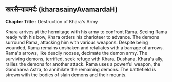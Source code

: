 ## खरसैन्यावमर्दः (kharasainyAvamardaH)
**Chapter Title** : Destruction of Khara's Army

Khara arrives at the hermitage with his army to confront Rama. Seeing Rama ready with his bow, Khara orders his charioteer to advance. The demons surround Rama, attacking him with various weapons. Despite being wounded, Rama remains unshaken and retaliates with a barrage of arrows. Rama's arrows, like deadly nooses, decimate the demon army. The surviving demons, terrified, seek refuge with Khara. Dushana, Khara's ally, rallies the demons for another attack. Rama uses a powerful weapon, the Gandharva Astra, to annihilate the remaining demons. The battlefield is strewn with the bodies of slain demons and their mounts.
